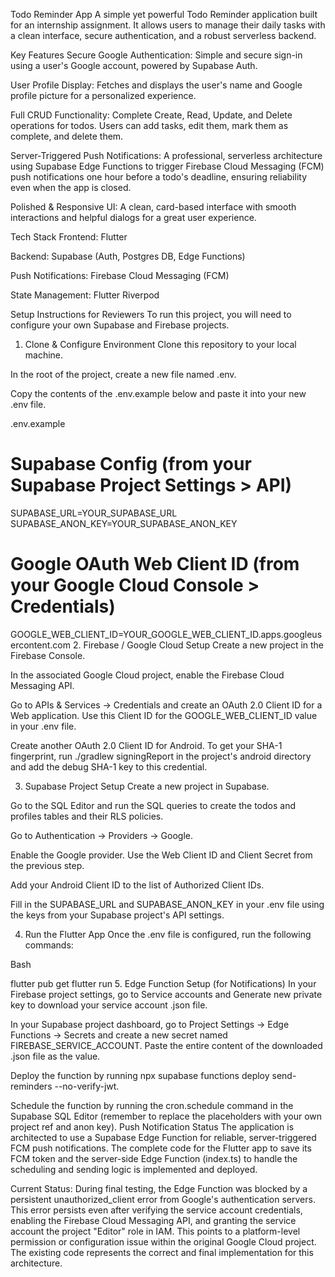 Todo Reminder App
A simple yet powerful Todo Reminder application built for an internship assignment. It allows users to manage their daily tasks with a clean interface, secure authentication, and a robust serverless backend.

Key Features
Secure Google Authentication: Simple and secure sign-in using a user's Google account, powered by Supabase Auth.

User Profile Display: Fetches and displays the user's name and Google profile picture for a personalized experience.

Full CRUD Functionality: Complete Create, Read, Update, and Delete operations for todos. Users can add tasks, edit them, mark them as complete, and delete them.

Server-Triggered Push Notifications: A professional, serverless architecture using Supabase Edge Functions to trigger Firebase Cloud Messaging (FCM) push notifications one hour before a todo's deadline, ensuring reliability even when the app is closed.

Polished & Responsive UI: A clean, card-based interface with smooth interactions and helpful dialogs for a great user experience.

Tech Stack
Frontend: Flutter

Backend: Supabase (Auth, Postgres DB, Edge Functions)

Push Notifications: Firebase Cloud Messaging (FCM)

State Management: Flutter Riverpod

Setup Instructions for Reviewers
To run this project, you will need to configure your own Supabase and Firebase projects.

1. Clone & Configure Environment
   Clone this repository to your local machine.

In the root of the project, create a new file named .env.

Copy the contents of the .env.example below and paste it into your new .env file.

.env.example
# Supabase Config (from your Supabase Project Settings > API)
SUPABASE_URL=YOUR_SUPABASE_URL
SUPABASE_ANON_KEY=YOUR_SUPABASE_ANON_KEY

# Google OAuth Web Client ID (from your Google Cloud Console > Credentials)
GOOGLE_WEB_CLIENT_ID=YOUR_GOOGLE_WEB_CLIENT_ID.apps.googleusercontent.com
2. Firebase / Google Cloud Setup
   Create a new project in the Firebase Console.

In the associated Google Cloud project, enable the Firebase Cloud Messaging API.

Go to APIs & Services -> Credentials and create an OAuth 2.0 Client ID for a Web application. Use this Client ID for the GOOGLE_WEB_CLIENT_ID value in your .env file.

Create another OAuth 2.0 Client ID for Android. To get your SHA-1 fingerprint, run ./gradlew signingReport in the project's android directory and add the debug SHA-1 key to this credential.

3. Supabase Project Setup
   Create a new project in Supabase.

Go to the SQL Editor and run the SQL queries to create the todos and profiles tables and their RLS policies.

Go to Authentication -> Providers -> Google.

Enable the Google provider. Use the Web Client ID and Client Secret from the previous step.

Add your Android Client ID to the list of Authorized Client IDs.

Fill in the SUPABASE_URL and SUPABASE_ANON_KEY in your .env file using the keys from your Supabase project's API settings.

4. Run the Flutter App
   Once the .env file is configured, run the following commands:

Bash

flutter pub get
flutter run
5. Edge Function Setup (for Notifications)
   In your Firebase project settings, go to Service accounts and Generate new private key to download your service account .json file.

In your Supabase project dashboard, go to Project Settings -> Edge Functions -> Secrets and create a new secret named FIREBASE_SERVICE_ACCOUNT. Paste the entire content of the downloaded .json file as the value.

Deploy the function by running npx supabase functions deploy send-reminders --no-verify-jwt.

Schedule the function by running the cron.schedule command in the Supabase SQL Editor (remember to replace the placeholders with your own project ref and anon key).
Push Notification Status
The application is architected to use a Supabase Edge Function for reliable, server-triggered FCM push notifications. The complete code for the Flutter app to save its FCM token and the server-side Edge Function (index.ts) to handle the scheduling and sending logic is implemented and deployed.

Current Status: During final testing, the Edge Function was blocked by a persistent unauthorized_client error from Google's authentication servers. This error persists even after verifying the service account credentials, enabling the Firebase Cloud Messaging API, and granting the service account the project "Editor" role in IAM. This points to a platform-level permission or configuration issue within the original Google Cloud project. The existing code represents the correct and final implementation for this architecture.